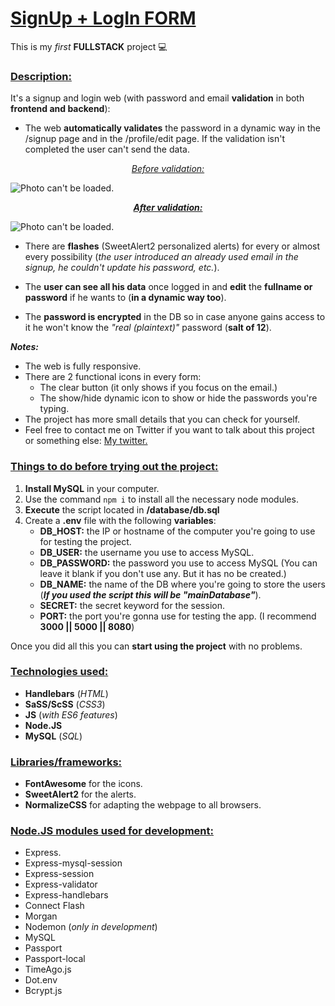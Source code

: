<u><h1>SignUp + LogIn FORM</h1></u>

This is my _first_ **FULLSTACK** project 💻

<u><h3>Description:</h3></u>

It's a signup and login web (with password and email **validation** in both **frontend and backend**):

* The web **automatically validates** the password in a dynamic way in the /signup page and in the /profile/edit page. If the validation isn't completed the user can't send the data.
<center><em><u>Before validation:</u></em></center>

![Photo can't be loaded.](https://imgur.com/W4cIEhC.jpeg)

<center><em><u><b>After validation:</b></u></em></center>

![Photo can't be loaded.](https://imgur.com/Rng7VxJ.jpeg)

* There are **flashes** (SweetAlert2 personalized alerts) for every or almost every possibility (_the user introduced an already used email in the signup, he couldn't update his password, etc._).
  
* The **user can see all his data** once logged in and **edit** the **fullname or password** if he wants to (**in a dynamic way too**).

* The **password is encrypted** in the DB so in case anyone gains access to it he won't know the _"real (plaintext)"_ password (**salt of 12**).
  
**_Notes:_**
* The web is fully responsive.
* There are 2 functional icons in every form:
    * The clear button (it only shows if you focus on the email.)
    * The show/hide dynamic icon to show or hide the passwords you're typing.
* The project has more small details that you can check for yourself.
* Feel free to contact me on Twitter if you want to talk about this project or something else: [My twitter.](https://twitter.com/SergioAstGonz)

<u><h3>Things to do before trying out the project:</h3></u>

1. **Install MySQL** in your computer.
2. Use the command `npm i` to install all the necessary node modules.
3. **Execute** the script located in **/database/db.sql**
4. Create a **.env** file with the following **variables**:
      * **DB_HOST:** the IP or hostname of the computer you're going to use for testing the project.
      * **DB_USER:** the username you use to access MySQL.
      * **DB_PASSWORD:** the password you use to access MySQL (You can leave it blank if you don't use any. But it has no be created.)
      * **DB_NAME:** the name of the DB where you're going to store the users (**_If you used the script this will be "mainDatabase"_**).
      * **SECRET:** the secret keyword for the session.
      * **PORT:** the port you're gonna use for testing the app. (I recommend **3000 || 5000 || 8080**)

Once you did all this you can **start using the project** with no problems.

<u><h3>Technologies used:</h3></u>

* **Handlebars** (_HTML_)
* **SaSS/ScSS** (_CSS3_)
* **JS** (_with ES6 features_)
* **Node.JS**
* **MySQL** (_SQL_)

<u><h3>Libraries/frameworks:</h3></u>

* **FontAwesome** for the icons.
* **SweetAlert2** for the alerts.
* **NormalizeCSS** for adapting the webpage to all browsers.

<u><h3>Node.JS modules used for development:</h3></u>

* Express.
* Express-mysql-session
* Express-session
* Express-validator
* Express-handlebars
* Connect Flash
* Morgan
* Nodemon (_only in development_)
* MySQL
* Passport
* Passport-local
* TimeAgo.js
* Dot.env
* Bcrypt.js